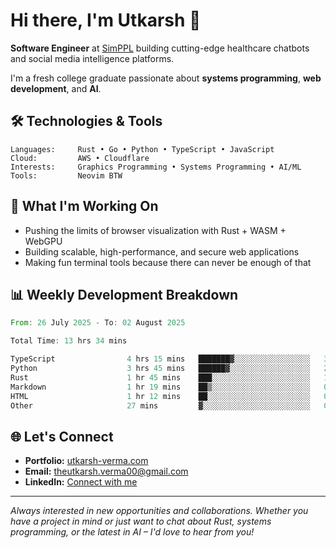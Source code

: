 # Hi there, I'm Utkarsh 👋

**Software Engineer** at [SimPPL](https://simppl.org) building cutting-edge healthcare chatbots and social media intelligence platforms.

I'm a fresh college graduate passionate about **systems programming**, **web development**, and **AI**.

## 🛠️ Technologies & Tools

```
Languages:     Rust • Go • Python • TypeScript • JavaScript
Cloud:         AWS • Cloudflare
Interests:     Graphics Programming • Systems Programming • AI/ML
Tools:         Neovim BTW
```

## 🚀 What I'm Working On

- Pushing the limits of browser visualization with Rust + WASM + WebGPU
- Building scalable, high-performance, and secure web applications
- Making fun terminal tools because there can never be enough of that

## 📊 Weekly Development Breakdown

<!--START_SECTION:waka-->

```rust
From: 26 July 2025 - To: 02 August 2025

Total Time: 13 hrs 34 mins

TypeScript                4 hrs 15 mins   ███████▓░░░░░░░░░░░░░░░░░   30.42 %
Python                    3 hrs 45 mins   ██████▓░░░░░░░░░░░░░░░░░░   26.82 %
Rust                      1 hr 45 mins    ███░░░░░░░░░░░░░░░░░░░░░░   12.51 %
Markdown                  1 hr 19 mins    ██▒░░░░░░░░░░░░░░░░░░░░░░   09.39 %
HTML                      1 hr 12 mins    ██░░░░░░░░░░░░░░░░░░░░░░░   08.64 %
Other                     27 mins         ▓░░░░░░░░░░░░░░░░░░░░░░░░   03.21 %
```

<!--END_SECTION:waka-->

## 🌐 Let's Connect

- **Portfolio:** [utkarsh-verma.com](https://utkarsh-verma.com)
- **Email:** theutkarsh.verma00@gmail.com
- **LinkedIn:** [Connect with me](https://linkedin.com/in/utkarsh-verm4)

---

*Always interested in new opportunities and collaborations. Whether you have a project in mind or just want to chat about Rust, systems programming, or the latest in AI – I'd love to hear from you!*
